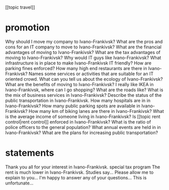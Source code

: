 [[topic travel]]

# promotion 

Why should I move my company to Ivano-Frankivsk?
What are the pros and cons for an IT company to move to Ivano-Frankivsk?
What are the financial advantages of moving to Ivano-Frankivsk?
What are the tax advantages of moving to Ivano-Frankivsk?
Why would IT guys like Ivano-Frankivsk? What infrastructure is in place to make Ivano-Frankivsk IT friendly?
How are parking fines enforced?
How many high end restaurants are there in Ivano-Frankivsk?
Names some services or activities that are suitable for an IT oriented crowd.
What can you tell us about the ecology of Ivano-Frankivsk?
What are the benefits of moving to Ivano-Frankivsk?
I really like IKEA in Ivano-Frankivsk, where can I go shopping?
What are the roads like?
What is the mix of business services in Ivano-Frankivsk?
Describe the status of the public transportation  in Ivano-Frankivsk.
How many hospitals are in in Ivano-Frankivsk?
How many public parking spots are available in Ivano-Frankivsk?
How many km of biking lanes are there in Ivano-Frankivsk?
What is the average income of someone living in Ivano-Frankivsk?
Is [[topic rent control|rent control]] enforced in  Ivano-Frankivsk?
What is the ratio of police officers to the general population?
What annual events are held in in  Ivano-Frankivsk?
What are the plans for increasing public transportation?
# statements
Thank you all for your interest in Ivano-Frankivsk.
special tax program
The rent is much lower in Ivano-Frankivsk.
Studies say... 
Please allow me to explain to you...
I'm happy to answer any of your questions...
This is unfortunate...